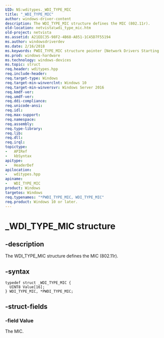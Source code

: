 ```yaml
---
UID: NS:wditypes._WDI_TYPE_MIC
title: "_WDI_TYPE_MIC"
author: windows-driver-content
description: The WDI_TYPE_MIC structure defines the MIC (802.11r).
old-location: netvista\wdi_type_mic.htm
old-project: netvista
ms.assetid: A21EEC35-98F2-4B68-A851-1C45D7F55194
ms.author: windowsdriverdev
ms.date: 2/16/2018
ms.keywords: PWDI_TYPE_MIC structure pointer [Network Drivers Starting with Windows Vista], WDI_TYPE_MIC, wditypes/WDI_TYPE_MIC, *PWDI_TYPE_MIC, wditypes/PWDI_TYPE_MIC, netvista.wdi_type_mic, PWDI_TYPE_MIC, WDI_TYPE_MIC structure [Network Drivers Starting with Windows Vista], _WDI_TYPE_MIC
ms.prod: windows-hardware
ms.technology: windows-devices
ms.topic: struct
req.header: wditypes.hpp
req.include-header: 
req.target-type: Windows
req.target-min-winverclnt: Windows 10
req.target-min-winversvr: Windows Server 2016
req.kmdf-ver: 
req.umdf-ver: 
req.ddi-compliance: 
req.unicode-ansi: 
req.idl: 
req.max-support: 
req.namespace: 
req.assembly: 
req.type-library: 
req.lib: 
req.dll: 
req.irql: 
topictype:
-	APIRef
-	kbSyntax
apitype:
-	HeaderDef
apilocation:
-	wditypes.hpp
apiname:
-	WDI_TYPE_MIC
product: Windows
targetos: Windows
req.typenames: "*PWDI_TYPE_MIC, WDI_TYPE_MIC"
req.product: Windows 10 or later.
---
```


# _WDI_TYPE_MIC structure


## -description


The WDI_TYPE_MIC structure defines the MIC (802.11r).


## -syntax


````
typedef struct _WDI_TYPE_MIC {
  UINT8 Value[16];
} WDI_TYPE_MIC, *PWDI_TYPE_MIC;
````


## -struct-fields




### -field Value

The MIC.

